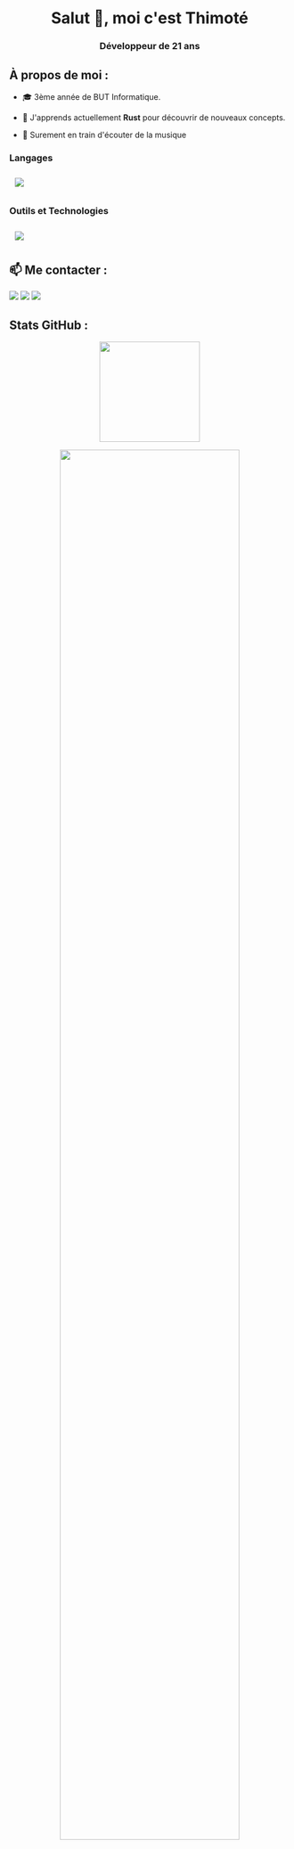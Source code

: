 <h1 align="center">Salut 👋, moi c'est Thimoté</h1>
<h3 align="center">Développeur de 21 ans</h3>

<!-- <div align="center">
    <img src="https://komarev.com/ghpvc/?username=ThimoteB&style=for-the-badge&color=9b59b6" alt="ThimoteB" />
</div> -->

## À propos de moi :

- 🎓 3ème année de BUT Informatique.

- 🌱 J'apprends actuellement **Rust** pour découvrir de nouveaux concepts.

- 💬 Surement en train d'écouter de la musique

### Langages

<img src="https://skillicons.dev/icons?i=python,js,ts,java,c,cs,rust,ocaml"  style="padding:10px"/>

</td><td valign="top" width="33%">

### Outils et Technologies

<img src="https://skillicons.dev/icons?i=git,github,vscode,docker,kubernetes,raspberrypi"  style="padding:10px"/> </div>

## 📫 Me contacter :

<div align="left">
    <a href="https://www.linkedin.com/in/thimotebois/" target="_blank"><img src="https://img.shields.io/badge/-Thimoté%20Bois-0077B5?style=flat&logo=Linkedin&logoColor=white"/></a>
    <a href="mailto:thimotebois@gmail.com" target="_blank"><img src="https://img.shields.io/badge/-thimotebois@gmail.com-D14836?style=flat&logo=Gmail&logoColor=white"/></a>
    <a href="https://github.com/ThimoteB" target="_blank"><img src="https://img.shields.io/badge/-ThimoteB-181717?style=flat&logo=GitHub&logoColor=white"/></a>
</div>

## Stats GitHub :

<p align="center">
    <a href="https://github.com/ThimoteB">
        <img height="180em" src="https://github-readme-stats-eight-theta.vercel.app/api/top-langs/?username=ThimoteB&langs_count=8&layout=compact&theme=onedark&include_all_commits=true&count_private=true&hide_border=true" />
    </a>
</p>

<p align="center">
   <a href="https://github.com/ThimoteB"> 
     <img width="80%" src="https://github-readme-streak-stats.herokuapp.com/?user=ThimoteB&show_icons=true&locale=en&layout=demo&theme=Onedark&hide_border=true" /> 
   </a>  
</p>

<br>

<h2 align="center">💻 Jetez un coup d'œil à mes répos⬇️ </h2>

